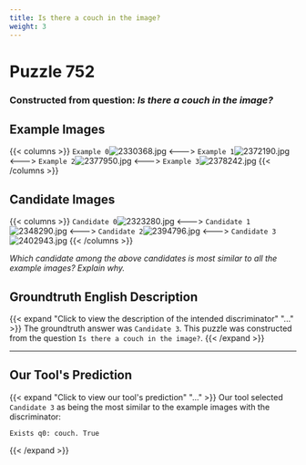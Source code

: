 ```yaml
---
title: Is there a couch in the image?
weight: 3
---
```


# Puzzle 752
### Constructed from question: _Is there a couch in the image?_


## Example Images
{{< columns >}}
`Example 0`![2330368.jpg](/gqa_images/2330368.jpg)
<--->
`Example 1`![2372190.jpg](/gqa_images/2372190.jpg)
<--->
`Example 2`![2377950.jpg](/gqa_images/2377950.jpg)
<--->
`Example 3`![2378242.jpg](/gqa_images/2378242.jpg)
{{< /columns >}}

## Candidate Images
{{< columns >}}
`Candidate 0`![2323280.jpg](/gqa_images/2323280.jpg)
<--->
`Candidate 1`![2348290.jpg](/gqa_images/2348290.jpg)
<--->
`Candidate 2`![2394796.jpg](/gqa_images/2394796.jpg)
<--->
`Candidate 3`![2402943.jpg](/gqa_images/2402943.jpg)
{{< /columns >}}

*Which candidate among the above candidates is most similar to all the example images? Explain why.*

## Groundtruth English Description

{{< expand "Click to view the description of the intended discriminator" "..." >}}
The groundtruth answer was `Candidate 3`. This puzzle was constructed from the question `Is there a couch in the image?`.
{{< /expand >}}

---

## Our Tool's Prediction

{{< expand "Click to view our tool's prediction" "..." >}}
Our tool selected `Candidate 3` as being the most similar to the example images with the discriminator:
```plaintext
Exists q0: couch. True
```
{{< /expand >}}
